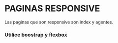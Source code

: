 # PAGINAS RESPONSIVE
Las paginas que son responsive son index y agentes.
 ### Utilice boostrap y flexbox